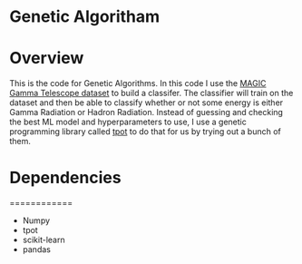 # Genetic Algoritham


Overview
============
This is the code for Genetic Algorithms. In this code I use the [MAGIC Gamma Telescope dataset](https://archive.ics.uci.edu/ml/datasets/MAGIC+Gamma+Telescope) to build a classifer. The classifier will train on the dataset and then be able to classify whether or not some energy is either Gamma Radiation or Hadron Radiation. Instead of guessing and checking the best ML model and hyperparameters to use, I use a genetic programming library called [tpot](https://github.com/rhiever/tpot) to do that for us by trying out a bunch of them.



# Dependencies
============

* Numpy 
* tpot
* scikit-learn
* pandas

